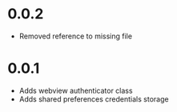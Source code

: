 # 0.0.2

- Removed reference to missing file

# 0.0.1

- Adds webview authenticator class
- Adds shared preferences credentials storage
